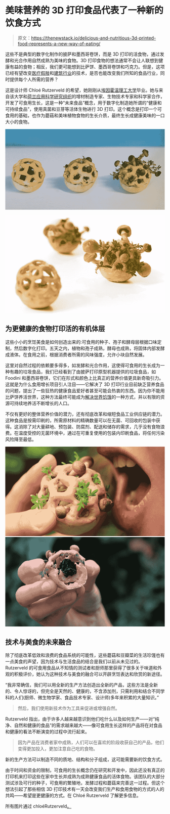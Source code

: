 # 美味营养的 3D 打印食品代表了一种新的饮食方式

> 原文：<https://thenewstack.io/delicious-and-nutritious-3d-printed-food-represents-a-new-way-of-eating/>

这些不是典型的数字化制作的披萨和墨西哥卷饼，而是 3D 打印的活食物，通过发酵和光合作用自然成熟为美味的食物。3D 打印食物的想法通常不会让人联想到健康有益的食物；相反，我们更可能想到比萨饼、墨西哥卷饼和巧克力。但是，这项已经有望改变[医疗假肢](https://thenewstack.io/robo-prosthetics-for-the-masses-is-a-future-ready-to-happen/)和[建筑行业](https://thenewstack.io/emerging-objects-3d-printing-pioneers-will-build-houses-salt/)的技术，是否也能改变我们所知的食品行业，同时提供每个人所需的营养？

这是设计师 Chloé Rutzerveld 的希望，她刚刚从[埃因霍温理工大学](http://www.tue.nl/)毕业。她与来自该大学和[荷兰应用科学研究组织](https://www.tno.nl/en/)的增材制造专家、生物技术专家和科学家合作，开发了可食用生长，这是一种“未来食品”概念，用于数字化制造她所谓的“健康和可持续食品”，使用真菌和豆芽等活体生物进行 3D 打印。这个概念是打印一个可食用的基础，也作为蘑菇和美味植物食物的生长介质，最终生长成健康美味的一口大小的食物。

[![chloe-rutzerveld-edible-growth-3d-printed-living-food-2](img/cff07c57457debd06c5307a0d8ea83f1.png)](https://thenewstack.io/wp-content/uploads/2015/02/chloe-rutzerveld-edible-growth-3d-printed-living-food-2.jpg)

![chloe-rutzerveld-edible-growth-3d-printed-living-food-3](img/e7ff53d909548652c6f55cd576f8413b.png)

## 为更健康的食物打印活的有机体层

这些小小的烹饪美食是如何创造出来的:可食用的种子、孢子和酵母层根据口味定制，然后数字化打印。五天之内，植物和孢子成熟，酵母也成熟，将固体内部发酵成液体。在食用之前，根据消费者所需的风味强度，允许小块自然发展。

这里对自然过程的依赖要多得多，如发酵和光合作用，这使得可食用的生长成为一种有趣的垃圾食品，我们已经看到了由披萨打印原型机器提供的垃圾食品，如 Foodini 和墨西哥卷饼，它们在形式和颜色上比真正的营养价值更具新奇吸引力。这就是为什么食用增长项目引人注目——它解决了 3D 打印行业目前缺乏营养食品的问题，提出了一些狂热的健康食品爱好者甚至可能会热衷的东西。因为你不能用比萨饼养活世界，这种方法最终可能成为[解决世界饥饿](http://www.huffingtonpost.com/2013/05/22/3d-food-hunger_n_3319696.html)的一种方式，并以有限的资源可持续地养活不断增长的人口。

不仅有更好的整体营养价值的潜力，还有彻底改革和缩短食品工业供应链的潜力。这种食品是按需印刷的，所需原材料的精确数量可以在无菌、可回收的包装中获得。这消除了对大量耕地、预包装、防腐剂、配送和储存的需求，几乎没有食物浪费。在温度受控的无菌环境中，通过在可重复使用的包装内印刷食品，将任何污染风险降至最低。

![chloe-rutzerveld-edible-growth-3d-printed-living-food-6](img/9c469179001ea57828f87f97c94a8a16.png) [ ![chloe-rutzerveld-edible-growth-3d-printed-living-food-7](img/c4f402fbedff9a2533326c0a6fff2bdb.png)](https://thenewstack.io/wp-content/uploads/2015/02/chloe-rutzerveld-edible-growth-3d-printed-living-food-7.jpg)

## 技术与美食的未来融合

除了彻底改革低效和浪费的食品系统的可能性，这些蘑菇和豆瓣菜的生活珍馐也有一点美食的声望，因为技术与生活食品的结合是我们以前从未见过的。Rutzerveld 的可食用食品从不知情的测试者和厨师那里获得了很多关于味道和外观的积极评价，她认为这种技术与美食的融合可以开辟烹饪表达和欣赏的新途径。

“我非常确信，我们可以用全新的生产方法创造出全新的产品，这些方法是全新的、令人惊讶的，但完全是天然的、健康的，不含添加剂，只需利用和结合不同学科的人们(厨师、微生物学家、食品技术专家、设计师)多年来积累的大量知识。”

> 然后，我们使用新技术作为工具来促进或增强自然。

Rutzerveld 指出，由于许多人越来越意识到他们吃什么以及如何生产——对“纯净、自然和健康的食品”的需求越来越大——像可食用生长这样的产品将在对食品和健康的看法不断演变的过程中流行起来。

> 因为产品在消费者家中成熟，人们可以在喜欢的阶段收获自己的产品，他们变得更加投入，更加注意自己吃的食物。

新的生产方法可以制造不同的质地、结构和分子组成，这可能需要新的饮食方式。

由于时间和资金的限制，可食用的生长概念仍在研究和开发中，因此还没有真正的打印机来打印这些在家中生长并成熟为成熟健康食品的活体食物。该团队的大部分测试涉及可行的种子，可食用的繁殖地，发酵过程和蘑菇来完善这一过程。但这个想法引起了那些相信 3D 打印技术有一天会改变我们生产和食用食物的方式的人的共鸣——希望是更健康的方式。在 Chloé Rutzerveld 了解更多信息。

所有图片通过 chloéRutzerveld[。](http://www.chloerutzerveld.com/)

<svg xmlns:xlink="http://www.w3.org/1999/xlink" viewBox="0 0 68 31" version="1.1"><title>Group</title> <desc>Created with Sketch.</desc></svg>